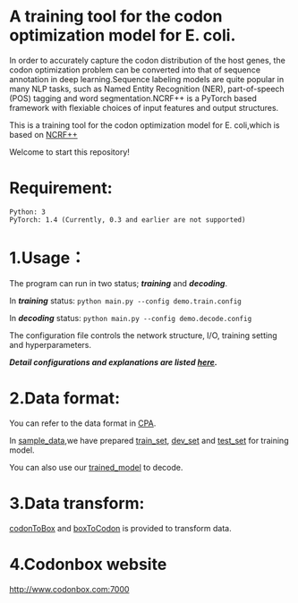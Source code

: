 A training tool for the codon optimization model for E. coli.
======
In order to accurately capture the codon distribution of the host genes, the codon optimization problem can be converted into that of sequence annotation in deep learning.Sequence labeling models are quite popular in many NLP tasks, such as Named Entity Recognition (NER), part-of-speech (POS) tagging and word segmentation.NCRF++ is a PyTorch based framework with flexiable choices of input features and output structures. 


This is a training tool for the codon optimization model for E. coli,which is based on [NCRF++](https://github.com/jiesutd/NCRFpp/tree/PyTorch0.3)


Welcome to start this repository!


Requirement:
======
	Python: 3  
	PyTorch: 1.4 (Currently, 0.3 and earlier are not supported)


1.Usage：
=========
The program can run in two status; ***training*** and ***decoding***.

In ***training*** status:
`python main.py --config demo.train.config`

In ***decoding*** status:
`python main.py --config demo.decode.config`

The configuration file controls the network structure, I/O, training setting and hyperparameters. 

***Detail configurations and explanations are listed [here](readme/Configuration.md).***


2.Data format:
=========
You can refer to the data format in [CPA](sample_data/CPA.txt). 

In [sample_data](sample_data),we have prepared [train_set](sample_data/cboxtrain.txt), [dev_set](sample_data/cboxdev.txt) and [test_set](sample_data/cboxtest.txt) for training model.

You can also use our [trained_model](sample_data/lstmcrf.0.model) to decode.


3.Data transform:
=========
[codonToBox](codonToBox.py) and [boxToCodon](codonToBox.py) is provided to transform data. 

4.Codonbox website
====
http://www.codonbox.com:7000

